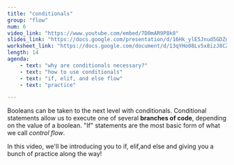 ```yaml
---
title: "conditionals"
group: "flow"
num: 6
video_link: "https://www.youtube.com/embed/7D0mAR9P8k8"
slides_link: "https://docs.google.com/presentation/d/16Hk_ylE5Jnud5GDZge6l1zo_jgYfLAKc15fHcRF49Po/edit?usp=sharing"
worksheet_link: "https://docs.google.com/document/d/13qYHo08Lv5x8izJ8CZCE-b3isDEo7OxgPB1ZxmOEASM/edit?usp=sharing"
length: 14
agenda: 
    - text: "why are conditionals necessary?"
    - text: "how to use conditionals"
    - text: "if, elif, and else flow"
    - text: "practice"

---
```

Booleans can be taken to the next level with conditionals. Conditional statements allow us to execute one of several **branches of code**, depending on the value of a boolean. "If" statements are the most basic form of what we call *control flow*. 

In this video, we'll be introducing you to if, elif,and else and giving you a bunch of practice along the way!